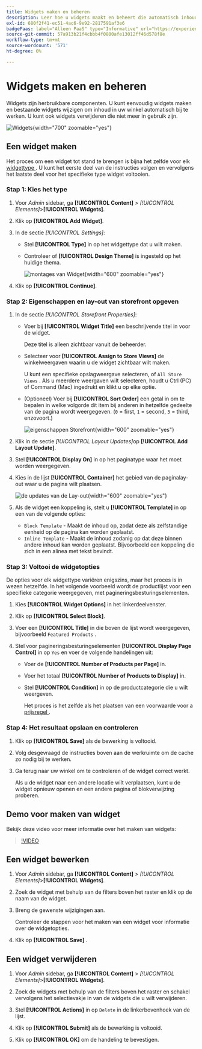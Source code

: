 ```yaml
---
title: Widgets maken en beheren
description: Leer hoe u widgets maakt en beheert die automatisch inhoud in uw winkel bijwerken.
exl-id: 680f2f41-ec51-4ac6-9e92-2817591af3e6
badgePaas: label="Alleen PaaS" type="Informative" url="https://experienceleague.adobe.com/en/docs/commerce/user-guides/product-solutions" tooltip="Is alleen van toepassing op Adobe Commerce op Cloud-projecten (door Adobe beheerde PaaS-infrastructuur) en op projecten in het veld."
source-git-commit: 57a913b21f4cbbb4f0800afe13012ff46d578f8e
workflow-type: tm+mt
source-wordcount: '571'
ht-degree: 0%

---
```


# Widgets maken en beheren

Widgets zijn herbruikbare componenten. U kunt eenvoudig widgets maken en bestaande widgets wijzigen om inhoud in uw winkel automatisch bij te werken. U kunt ook widgets verwijderen die niet meer in gebruik zijn.

![ Widgets ](./assets/widgets.png){width="700" zoomable="yes"}

## Een widget maken

Het proces om een widget tot stand te brengen is bijna het zelfde voor elk [ widgettype ](widgets.md#widget-types). U kunt het eerste deel van de instructies volgen en vervolgens het laatste deel voor het specifieke type widget voltooien.

### Stap 1: Kies het type

1. Voor _Admin_ sidebar, ga **[!UICONTROL Content]** > _[!UICONTROL Elements]_>**[!UICONTROL Widgets]**.

1. Klik op **[!UICONTROL Add Widget]**.

1. In de sectie _[!UICONTROL Settings]_:

   - Stel **[!UICONTROL Type]** in op het widgettype dat u wilt maken.

   - Controleer of **[!UICONTROL Design Theme]** is ingesteld op het huidige thema.

     ![ montages van Widget ](./assets/widget-settings.png){width="600" zoomable="yes"}

1. Klik op **[!UICONTROL Continue]**.

### Stap 2: Eigenschappen en lay-out van storefront opgeven

1. In de sectie _[!UICONTROL Storefront Properties]_:

   - Voer bij **[!UICONTROL Widget Title]** een beschrijvende titel in voor de widget.

     Deze titel is alleen zichtbaar vanuit de beheerder.

   - Selecteer voor **[!UICONTROL Assign to Store Views]** de winkelweergaven waarin u de widget zichtbaar wilt maken.

     U kunt een specifieke opslagweergave selecteren, of `All Store Views` . Als u meerdere weergaven wilt selecteren, houdt u Ctrl (PC) of Command (Mac) ingedrukt en klikt u op elke optie.

   - (Optioneel) Voer bij **[!UICONTROL Sort Order]** een getal in om te bepalen in welke volgorde dit item bij anderen in hetzelfde gedeelte van de pagina wordt weergegeven. (`0` = first, `1` = second, `3` = third, enzovoort.)

     ![ eigenschappen Storefront ](./assets/widget-storefront-properties.png){width="600" zoomable="yes"}

1. Klik in de sectie _[!UICONTROL Layout Updates]_&#x200B;op **[!UICONTROL Add Layout Update]**.

1. Stel **[!UICONTROL Display On]** in op het paginatype waar het moet worden weergegeven.

1. Kies in de lijst **[!UICONTROL Container]** het gebied van de paginalay-out waar u de pagina wilt plaatsen.

   ![ de updates van de Lay-out ](./assets/widget-layout-update-home-page.png){width="600" zoomable="yes"}

1. Als de widget een koppeling is, stelt u **[!UICONTROL Template]** in op een van de volgende opties:

   - `Block Template` - Maakt de inhoud op, zodat deze als zelfstandige eenheid op de pagina kan worden geplaatst.
   - `Inline Template` - Maakt de inhoud zodanig op dat deze binnen andere inhoud kan worden geplaatst. Bijvoorbeeld een koppeling die zich in een alinea met tekst bevindt.

### Stap 3: Voltooi de widgetopties

De opties voor elk widgettype variëren enigszins, maar het proces is in wezen hetzelfde. In het volgende voorbeeld wordt de productlijst voor een specifieke categorie weergegeven, met pagineringsbesturingselementen.

1. Kies **[!UICONTROL Widget Options]** in het linkerdeelvenster.

1. Klik op **[!UICONTROL Select Block]**.

1. Voer een **[!UICONTROL Title]** in die boven de lijst wordt weergegeven, bijvoorbeeld `Featured Products` .

1. Stel voor pagineringsbesturingselementen **[!UICONTROL Display Page Control]** in op `Yes` en voer de volgende handelingen uit:

   - Voer de **[!UICONTROL Number of Products per Page]** in.

   - Voer het totaal **[!UICONTROL Number of Products to Display]** in.

   - Stel **[!UICONTROL Condition]** in op de productcategorie die u wilt weergeven.

     Het proces is het zelfde als het plaatsen van een voorwaarde voor a [ prijsregel ](../merchandising-promotions/price-rules-catalog.md).

### Stap 4: Het resultaat opslaan en controleren

1. Klik op **[!UICONTROL Save]** als de bewerking is voltooid.

1. Volg desgevraagd de instructies boven aan de werkruimte om de cache zo nodig bij te werken.

1. Ga terug naar uw winkel om te controleren of de widget correct werkt.

   Als u de widget naar een andere locatie wilt verplaatsen, kunt u de widget opnieuw openen en een andere pagina of blokverwijzing proberen.

## Demo voor maken van widget

Bekijk deze video voor meer informatie over het maken van widgets:

>[!VIDEO](https://video.tv.adobe.com/v/343786?quality=12&learn=on)

## Een widget bewerken

1. Voor _Admin_ sidebar, ga **[!UICONTROL Content]** > _[!UICONTROL Elements]_>**[!UICONTROL Widgets]**.

1. Zoek de widget met behulp van de filters boven het raster en klik op de naam van de widget.

1. Breng de gewenste wijzigingen aan.

   Controleer de stappen voor het maken van een widget voor informatie over de widgetopties.

1. Klik op **[!UICONTROL Save]** .

## Een widget verwijderen

1. Voor _Admin_ sidebar, ga **[!UICONTROL Content]** > _[!UICONTROL Elements]_>**[!UICONTROL Widgets]**.

1. Zoek de widgets met behulp van de filters boven het raster en schakel vervolgens het selectievakje in van de widgets die u wilt verwijderen.

1. Stel **[!UICONTROL Actions]** in op `Delete` in de linkerbovenhoek van de lijst.

1. Klik op **[!UICONTROL Submit]** als de bewerking is voltooid.

1. Klik op **[!UICONTROL OK]** om de handeling te bevestigen.
